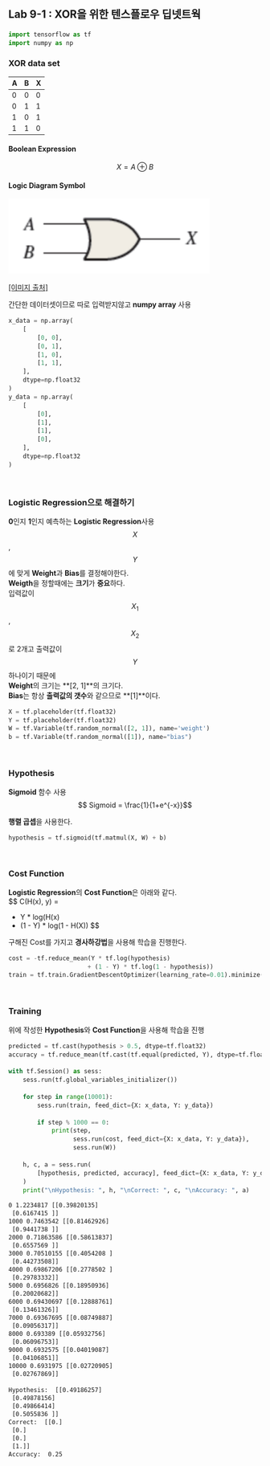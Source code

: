 
## Lab 9-1 : XOR을 위한 텐스플로우 딥넷트웍


```python
import tensorflow as tf
import numpy as np
```


### XOR data set

| A | B | X |
| - | - | - |
| 0 | 0 | 0 |
| 0 | 1 | 1 |
| 1 | 0 | 1 |
| 1 | 1 | 0 |

#### Boolean Expression
$$
X = A \oplus B
$$

#### Logic Diagram Symbol

<img src="./10.png" width="400" height="auto" alt="아직 안만듬">

[[이미지 출처]](https://mathphysics.tistory.com/579)

간단한 데이터셋이므로 따로 입력받지않고 **numpy array** 사용


```python
x_data = np.array(
    [
        [0, 0],
        [0, 1],
        [1, 0],
        [1, 1],
    ],
    dtype=np.float32
)
y_data = np.array(
    [
        [0],
        [1],
        [1],
        [0],
    ],
    dtype=np.float32
)
```

<br/>

### Logistic Regression으로 해결하기
**0**인지 **1**인지 예측하는 **Logistic Regression**사용<br/>
$$X$$, $$Y$$에 맞게 **Weight**과 **Bias**를 결정해야한다.<br/>
**Weigth**을 정할때에는 **크기**가 **중요**하다.<br/>
입력값이 $$X_1$$, $$X_2$$로 2개고 출력값이 $$Y$$하나이기 때문에<br/>
**Weight**의 크기는 **[2, 1]**의 크기다.<br/>
**Bias**는 항상 **출력값의 갯수**와 같으므로 **[1]**이다.


```python
X = tf.placeholder(tf.float32)
Y = tf.placeholder(tf.float32)
W = tf.Variable(tf.random_normal([2, 1]), name='weight')
b = tf.Variable(tf.random_normal([1]), name="bias")
```

<br/>

### Hypothesis
**Sigmoid** 함수 사용<br/>
$$ Sigmoid = \frac{1}{1+e^{-x}}$$

**행렬 곱셉**을 사용한다.


```python
hypothesis = tf.sigmoid(tf.matmul(X, W) + b)
```

<br/>

### Cost Function
**Logistic Regression**의 **Cost Function**은 아래와 같다.<br/>
$$
C(H(x), y) =
- Y * log(H(x)
- (1 - Y) * log(1 - H(X))
$$

구해진 Cost를 가지고 **경사하강법**을 사용해 학습을 진행한다.


```python
cost = -tf.reduce_mean(Y * tf.log(hypothesis)
                      + (1 - Y) * tf.log(1 - hypothesis))
train = tf.train.GradientDescentOptimizer(learning_rate=0.01).minimize(cost)
```

<br/>

### Training
위에 작성한 **Hypothesis**와 **Cost Function**을 사용해 학습을 진행


```python
predicted = tf.cast(hypothesis > 0.5, dtype=tf.float32)
accuracy = tf.reduce_mean(tf.cast(tf.equal(predicted, Y), dtype=tf.float32))

with tf.Session() as sess:
    sess.run(tf.global_variables_initializer())

    for step in range(10001):
        sess.run(train, feed_dict={X: x_data, Y: y_data})

        if step % 1000 == 0:
            print(step,
                  sess.run(cost, feed_dict={X: x_data, Y: y_data}),
                  sess.run(W))

    h, c, a = sess.run(
        [hypothesis, predicted, accuracy], feed_dict={X: x_data, Y: y_data}
    )
    print("\nHypothesis: ", h, "\nCorrect: ", c, "\nAccuracy: ", a)
```

    0 1.2234817 [[0.39820135]
     [0.6167415 ]]
    1000 0.7463542 [[0.81462926]
     [0.9441738 ]]
    2000 0.71863586 [[0.58613837]
     [0.6557569 ]]
    3000 0.70510155 [[0.4054208 ]
     [0.44273508]]
    4000 0.69867206 [[0.2778502 ]
     [0.29783332]]
    5000 0.6956826 [[0.18950936]
     [0.20020682]]
    6000 0.69430697 [[0.12888761]
     [0.13461326]]
    7000 0.69367695 [[0.08749887]
     [0.09056317]]
    8000 0.693389 [[0.05932756]
     [0.06096753]]
    9000 0.6932575 [[0.04019087]
     [0.04106851]]
    10000 0.6931975 [[0.02720905]
     [0.02767869]]

    Hypothesis:  [[0.49186257]
     [0.49878156]
     [0.49866414]
     [0.5055836 ]]
    Correct:  [[0.]
     [0.]
     [0.]
     [1.]]
    Accuracy:  0.25
